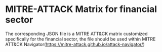 # MITRE-ATTACK Matrix for financial sector

The corresponding JSON file is a MITRE ATT&CK matrix customized specifically for the financial sector, the file should be used within MITRE ATT&CK Navigator(https://mitre-attack.github.io/attack-navigator/)
